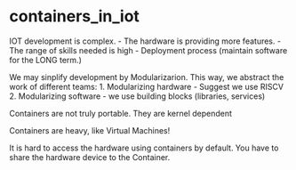 # containers_in_iot

IOT development is complex.
    - The hardware is providing more features.
    - The range of skills needed is high
    - Deployment process (maintain software for the LONG term.)

We may sinplify development by Modularizarion. This way, we abstract the work of different teams:
    1. Modularizing hardware - Suggest we use RISCV
    2. Modularizing software - we use building blocks (libraries, services)

Containers are not truly portable. They are kernel dependent

Containers are heavy, like Virtual Machines!

It is hard to access the hardware using containers by default. You have to share the hardware device to the Container.